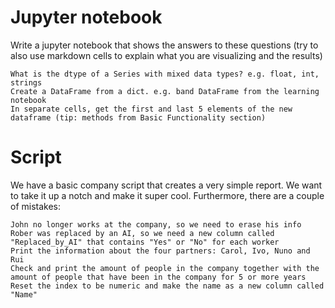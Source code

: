 # Jupyter notebook

Write a jupyter notebook that shows the answers to these questions (try to also use markdown cells to explain what you are visualizing and the results)

    What is the dtype of a Series with mixed data types? e.g. float, int, strings
    Create a DataFrame from a dict. e.g. band DataFrame from the learning notebook
    In separate cells, get the first and last 5 elements of the new dataframe (tip: methods from Basic Functionality section)


# Script

We have a basic company script that creates a very simple report. We want to take it up a notch and make it super cool. Furthermore, there are a couple of mistakes:

    John no longer works at the company, so we need to erase his info
    Rober was replaced by an AI, so we need a new column called "Replaced_by_AI" that contains "Yes" or "No" for each worker
    Print the information about the four partners: Carol, Ivo, Nuno and Rui
    Check and print the amount of people in the company together with the amount of people that have been in the company for 5 or more years
    Reset the index to be numeric and make the name as a new column called "Name"
    